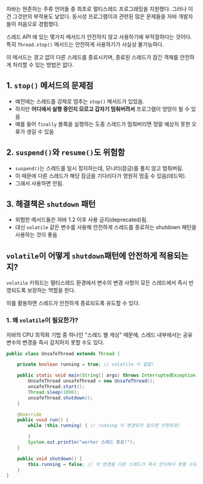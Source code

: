 자바는 현존하는 주류 언어들 중 최초로 멀티스레드 프로그래밍을 지원했다. 그러나 이건 그것만의 부작용도 낳았다.
동시성 프로그램이과 관련된 많은 문제들을 자바 개발자들이 처음으로 경험했다.

스레드 API 에 있는 몇가지 메서드가 안전하지 않고 사용하기에 부적절하다는 것이다. 특히 `Thread.stop()` 메서드는 안전하게 사용하기가 사실상 불가능하다.

이 메서드는 경고 없이 다른 스레드를 종료시키며, 종료된 스레드가 잠긴 객체를 안전하게 처리할 수 있는 방법은 없다.

## 1. `stop()` 메서드의 문제점

- 예전에는 스레드를 강제로 멈추는 `stop()` 메서드가 있었음.
- 하지만 **어디에서 실행 중인지 모르고 갑자기 멈춰버려서** 프로그램이 엉망이 될 수 있음
- 예를 들어 `finally` 블록을 실행하는 도중 스레드가 멈춰버리면 정말 예상치 못한 오류가 생길 수 있음

## 2. `suspend()`와 `resume()`도 위험함

- `suspend()`는 스레드를 일시 정지하는데, 모니터(잠금)를 풀지 않고 멈춰버림.
- 이 때문에 다른 스레드가 해당 잠금을 기다리다가 영원히 멈출 수 있음(데드락).
- 그래서 사용하면 안됨.

## 3. 해결책은 `shutdown` 패턴

- 위험한 메서드들은 자바 1.2 이후 사용 금지(deprecated)됨.
- 대신 `volatile` 같은 변수를 사용해 안전하게 스레드를 종료하는 shutdown 패턴을 사용하는 것이 좋음

## `volatile`이 어떻게 `shutdown`패턴에 안전하게 적용되는지?

`volatile` 키워드는 멀티스레드 환경에서 변수의 변경 사항이 모든 스레드에서 즉시 반영되도록 보장하는 역할을 한다.

이를 활용하면 스레드가 안전하게 종료되도록 유도할 수 있다.

### 1. 왜 `volatile`이 필요한가?

자바의 CPU 최적화 기법 중 하나인 "스레드 별 캐싱" 때문에, 스레드 내부에서는 공유 변수의 변경을 즉시 감지하지 못할 수도 있다.

```java
public class UnsafeThread extends Thread {

    private boolean running = true; // volatile 이 없음!  

    public static void main(String[] args) throws InterruptedException {
        UnsafeThread unsafeThread = new UnsafeThread();
        unsafeThread.start();
        Thread.sleep(1000);
        unsafeThread.shutdown();
    }

    @Override
    public void run() {
        while (this.running) { // running 이 변경되지 않으면 무한루프!  

        }
        System.out.println("worker 스레드 종료!");
    }

    public void shutdown() {
        this.running = false; // 이 변경을 다른 스레드가 즉시 인식하지 못할 수도 있음  
    }
}
```